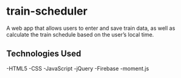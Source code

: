 # train-scheduler
A web app that allows users to enter and save train data, as well as calculate the train schedule based on the user’s local time.

## Technologies Used
-HTML5
-CSS
  -JavaScript
  -jQuery
  -Firebase
  -moment.js
